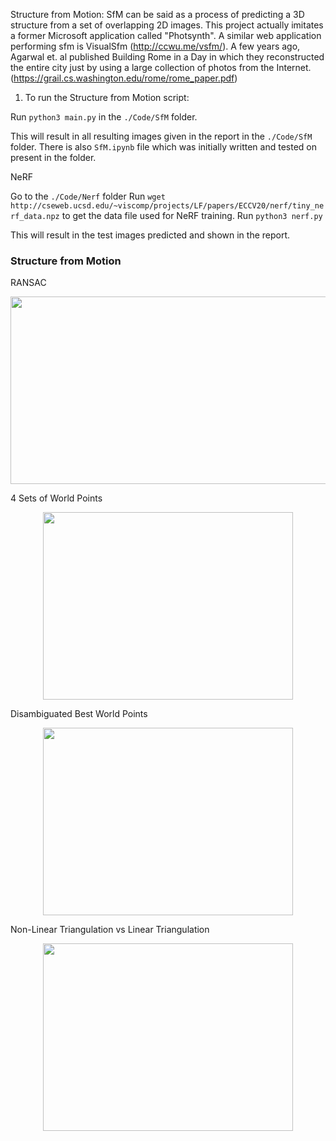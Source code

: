 Structure from Motion:
SfM can be said as a process of predicting a 3D structure from a set of overlapping 2D images. This project actually imitates a former Microsoft application called "Photsynth". A similar web application performing sfm is VisualSfm (http://ccwu.me/vsfm/). A few years ago, Agarwal et. al published Building Rome in a Day in which they reconstructed the entire city just by using a large collection of photos from the Internet.(https://grail.cs.washington.edu/rome/rome_paper.pdf)

1) To run the Structure from Motion script:

Run `python3 main.py` in the `./Code/SfM` folder.

This will result in all resulting images given in the report in the `./Code/SfM` folder.
There is also `SfM.ipynb` file which was initially written and tested on present in the folder.

NeRF

Go to the `./Code/Nerf` folder
Run `wget http://cseweb.ucsd.edu/~viscomp/projects/LF/papers/ECCV20/nerf/tiny_nerf_data.npz` to get the data file used for NeRF training.
Run `python3 nerf.py`

This will result in the test images predicted and shown in the report.


### Structure from Motion ###

RANSAC

<p align="center">
  <img width="600" height="300" src="https://user-images.githubusercontent.com/55713396/217652416-38f74c01-9a02-4506-80f9-c58c6279b582.png">
</p>


4 Sets of World Points
<p align="center">
  <img width="400" height="300" src="https://user-images.githubusercontent.com/55713396/217653636-825f3ac8-776e-4d50-a434-4729dc94af50.png">
</p>

Disambiguated Best World Points
<p align="center">
  <img width="400" height="300" src="https://user-images.githubusercontent.com/55713396/217653635-be75763f-e1e8-4bc0-891a-6a112596b985.png">
</p>

Non-Linear Triangulation vs Linear Triangulation
<p align="center">
  <img width="400" height="300" src="https://user-images.githubusercontent.com/55713396/217653634-1ecd1f9f-574d-4ba1-8769-ddb310030e94.png">
</p>



